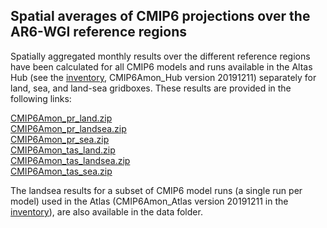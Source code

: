## Spatial averages of CMIP6 projections over the AR6-WGI reference regions

Spatially aggregated monthly results over the different reference regions have been calculated for all CMIP6 models and runs available in the Altas Hub (see the [inventory](https://github.com/SantanderMetGroup/IPCC-Atlas/tree/devel/AtlasHub-inventory), CMIP6Amon_Hub version 20191211) separately for land, sea, and land-sea gridboxes. These results are provided in the following links:

[CMIP6Amon_pr_land.zip](http://meteo.unican.es/work/IPCC_Atlas/regional_means/CMIP6Amon_pr_land.zip)\
[CMIP6Amon_pr_landsea.zip](http://meteo.unican.es/work/IPCC_Atlas/regional_means/CMIP6Amon_pr_landsea.zip)\
[CMIP6Amon_pr_sea.zip](http://meteo.unican.es/work/IPCC_Atlas/regional_means/CMIP6Amon_pr_sea.zip)\
[CMIP6Amon_tas_land.zip](http://meteo.unican.es/work/IPCC_Atlas/regional_means/CMIP6Amon_tas_land.zip)\
[CMIP6Amon_tas_landsea.zip](http://meteo.unican.es/work/IPCC_Atlas/regional_means/CMIP6Amon_tas_landsea.zip)\
[CMIP6Amon_tas_sea.zip](http://meteo.unican.es/work/IPCC_Atlas/regional_means/CMIP6Amon_tas_sea.zip)

The landsea results for a subset of CMIP6 model runs (a single run per model) used in the Atlas (CMIP6Amon_Atlas version 20191211 in the [inventory](https://github.com/SantanderMetGroup/IPCC-Atlas/tree/devel/AtlasHub-inventory)), are also available in the data folder.
